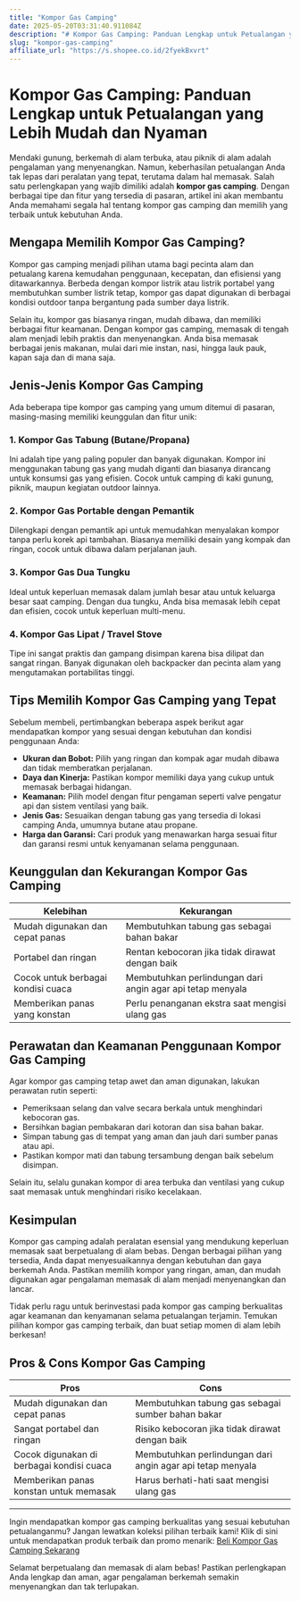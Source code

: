 ```yaml
---
title: "Kompor Gas Camping"
date: 2025-05-20T03:31:40.911084Z
description: "# Kompor Gas Camping: Panduan Lengkap untuk Petualangan yang Lebih Mudah dan Nyaman..."
slug: "kompor-gas-camping"
affiliate_url: "https://s.shopee.co.id/2fyekBxvrt"
---
```

# Kompor Gas Camping: Panduan Lengkap untuk Petualangan yang Lebih Mudah dan Nyaman

Mendaki gunung, berkemah di alam terbuka, atau piknik di alam adalah pengalaman yang menyenangkan. Namun, keberhasilan petualangan Anda tak lepas dari peralatan yang tepat, terutama dalam hal memasak. Salah satu perlengkapan yang wajib dimiliki adalah **kompor gas camping**. Dengan berbagai tipe dan fitur yang tersedia di pasaran, artikel ini akan membantu Anda memahami segala hal tentang kompor gas camping dan memilih yang terbaik untuk kebutuhan Anda.

## Mengapa Memilih Kompor Gas Camping?

Kompor gas camping menjadi pilihan utama bagi pecinta alam dan petualang karena kemudahan penggunaan, kecepatan, dan efisiensi yang ditawarkannya. Berbeda dengan kompor listrik atau listrik portabel yang membutuhkan sumber listrik tetap, kompor gas dapat digunakan di berbagai kondisi outdoor tanpa bergantung pada sumber daya listrik.

Selain itu, kompor gas biasanya ringan, mudah dibawa, dan memiliki berbagai fitur keamanan. Dengan kompor gas camping, memasak di tengah alam menjadi lebih praktis dan menyenangkan. Anda bisa memasak berbagai jenis makanan, mulai dari mie instan, nasi, hingga lauk pauk, kapan saja dan di mana saja.

## Jenis-Jenis Kompor Gas Camping

Ada beberapa tipe kompor gas camping yang umum ditemui di pasaran, masing-masing memiliki keunggulan dan fitur unik:

### 1. Kompor Gas Tabung (Butane/Propana)
Ini adalah tipe yang paling populer dan banyak digunakan. Kompor ini menggunakan tabung gas yang mudah diganti dan biasanya dirancang untuk konsumsi gas yang efisien. Cocok untuk camping di kaki gunung, piknik, maupun kegiatan outdoor lainnya.

### 2. Kompor Gas Portable dengan Pemantik
Dilengkapi dengan pemantik api untuk memudahkan menyalakan kompor tanpa perlu korek api tambahan. Biasanya memiliki desain yang kompak dan ringan, cocok untuk dibawa dalam perjalanan jauh.

### 3. Kompor Gas Dua Tungku
Ideal untuk keperluan memasak dalam jumlah besar atau untuk keluarga besar saat camping. Dengan dua tungku, Anda bisa memasak lebih cepat dan efisien, cocok untuk keperluan multi-menu.

### 4. Kompor Gas Lipat / Travel Stove
Tipe ini sangat praktis dan gampang disimpan karena bisa dilipat dan sangat ringan. Banyak digunakan oleh backpacker dan pecinta alam yang mengutamakan portabilitas tinggi.

## Tips Memilih Kompor Gas Camping yang Tepat

Sebelum membeli, pertimbangkan beberapa aspek berikut agar mendapatkan kompor yang sesuai dengan kebutuhan dan kondisi penggunaan Anda:

- **Ukuran dan Bobot:** Pilih yang ringan dan kompak agar mudah dibawa dan tidak memberatkan perjalanan.
- **Daya dan Kinerja:** Pastikan kompor memiliki daya yang cukup untuk memasak berbagai hidangan.
- **Keamanan:** Pilih model dengan fitur pengaman seperti valve pengatur api dan sistem ventilasi yang baik.
- **Jenis Gas:** Sesuaikan dengan tabung gas yang tersedia di lokasi camping Anda, umumnya butane atau propane.
- **Harga dan Garansi:** Cari produk yang menawarkan harga sesuai fitur dan garansi resmi untuk kenyamanan selama penggunaan.

## Keunggulan dan Kekurangan Kompor Gas Camping

| Kelebihan | Kekurangan |
| --- | --- |
| Mudah digunakan dan cepat panas | Membutuhkan tabung gas sebagai bahan bakar |
| Portabel dan ringan | Rentan kebocoran jika tidak dirawat dengan baik |
| Cocok untuk berbagai kondisi cuaca | Membutuhkan perlindungan dari angin agar api tetap menyala |
| Memberikan panas yang konstan | Perlu penanganan ekstra saat mengisi ulang gas |

## Perawatan dan Keamanan Penggunaan Kompor Gas Camping

Agar kompor gas camping tetap awet dan aman digunakan, lakukan perawatan rutin seperti:

- Pemeriksaan selang dan valve secara berkala untuk menghindari kebocoran gas.
- Bersihkan bagian pembakaran dari kotoran dan sisa bahan bakar.
- Simpan tabung gas di tempat yang aman dan jauh dari sumber panas atau api.
- Pastikan kompor mati dan tabung tersambung dengan baik sebelum disimpan.

Selain itu, selalu gunakan kompor di area terbuka dan ventilasi yang cukup saat memasak untuk menghindari risiko kecelakaan.

## Kesimpulan

Kompor gas camping adalah peralatan esensial yang mendukung keperluan memasak saat berpetualang di alam bebas. Dengan berbagai pilihan yang tersedia, Anda dapat menyesuaikannya dengan kebutuhan dan gaya berkemah Anda. Pastikan memilih kompor yang ringan, aman, dan mudah digunakan agar pengalaman memasak di alam menjadi menyenangkan dan lancar.

Tidak perlu ragu untuk berinvestasi pada kompor gas camping berkualitas agar keamanan dan kenyamanan selama petualangan terjamin. Temukan pilihan kompor gas camping terbaik, dan buat setiap momen di alam lebih berkesan!

## Pros & Cons Kompor Gas Camping

| **Pros** | **Cons** |
| --- | --- |
| Mudah digunakan dan cepat panas | Membutuhkan tabung gas sebagai sumber bahan bakar |
| Sangat portabel dan ringan | Risiko kebocoran jika tidak dirawat dengan baik |
| Cocok digunakan di berbagai kondisi cuaca | Membutuhkan perlindungan dari angin agar api tetap menyala |
| Memberikan panas konstan untuk memasak | Harus berhati-hati saat mengisi ulang gas |

---

Ingin mendapatkan kompor gas camping berkualitas yang sesuai kebutuhan petualanganmu? Jangan lewatkan koleksi pilihan terbaik kami! Klik di sini untuk mendapatkan produk terbaik dan promo menarik: [Beli Kompor Gas Camping Sekarang](https://s.shopee.co.id/2fyekBxvrt)

Selamat berpetualang dan memasak di alam bebas! Pastikan perlengkapan Anda lengkap dan aman, agar pengalaman berkemah semakin menyenangkan dan tak terlupakan.